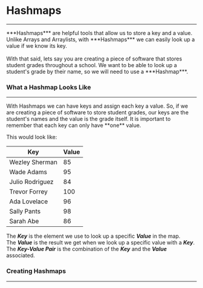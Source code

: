 # Hashmaps
<hr>
***Hashmaps*** are helpful tools that allow us to store a key and a value. Unlike Arrays and Arraylists, with ***Hashmaps*** we can easily look up a value if we know its key. 
<br>
<br>
With that said, lets say you are creating a piece of software that stores student grades throughout a school. We want to be able to look up a student's grade by their name, so we will need to use a ***Hashmap***.

### What a Hashmap Looks Like
<hr>
With Hashmaps we can have keys and assign each key a value. So, if we are creating a piece of software to store student grades, our keys are the student's names and the value is the grade itself. It is important to remember that each key can only have **one** value.

This would look like:

| Key | Value |
| -- | -- |
| Wezley Sherman | 85 |
| Wade Adams | 95 |
| Julio Rodriguez | 84 |
| Trevor Forrey | 100 |
| Ada Lovelace | 96 |
| Sally Pants | 98 |
| Sarah Abe | 86 |

The ***Key*** is the element we use to look up a specific ***Value*** in the map.
<br>
The ***Value*** is the result we get when we look up a specific value with a ***Key***. 
<br>
The ***Key-Value Pair*** is the combination of the ***Key*** and the ***Value*** associated.
<br>

### Creating Hashmaps
<hr>
